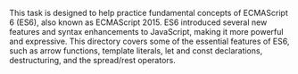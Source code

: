 This task is designed to help practice fundamental concepts of ECMAScript 6 (ES6), also known as ECMAScript 2015. ES6 introduced several new features and syntax enhancements to JavaScript, making it more powerful and expressive. This directory covers some of the essential features of ES6, such as arrow functions, template literals, let and const declarations, destructuring, and the spread/rest operators.